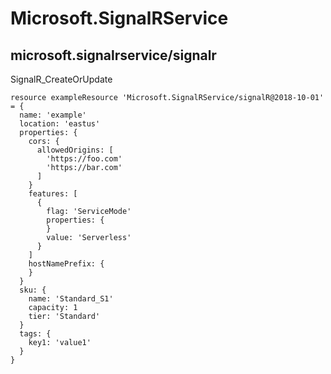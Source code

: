 # Microsoft.SignalRService

## microsoft.signalrservice/signalr

SignalR_CreateOrUpdate
```bicep
resource exampleResource 'Microsoft.SignalRService/signalR@2018-10-01' = {
  name: 'example'
  location: 'eastus'
  properties: {
    cors: {
      allowedOrigins: [
        'https://foo.com'
        'https://bar.com'
      ]
    }
    features: [
      {
        flag: 'ServiceMode'
        properties: {
        }
        value: 'Serverless'
      }
    ]
    hostNamePrefix: {
    }
  }
  sku: {
    name: 'Standard_S1'
    capacity: 1
    tier: 'Standard'
  }
  tags: {
    key1: 'value1'
  }
}
```
